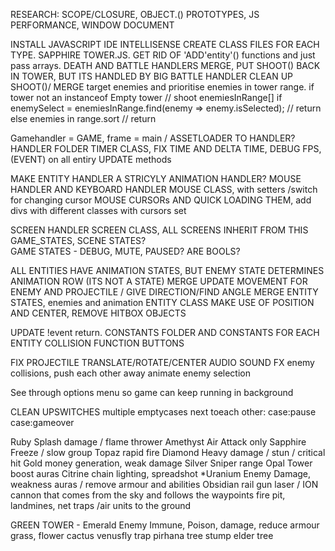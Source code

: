 RESEARCH: SCOPE/CLOSURE,  OBJECT.() PROTOTYPES, JS PERFORMANCE, WINDOW DOCUMENT

INSTALL JAVASCRIPT IDE INTELLISENSE
CREATE CLASS FILES FOR EACH TYPE.  SAPPHIRE TOWER.JS.  GET RID OF 'ADD'entity'() functions and just pass arrays. 
DEATH AND BATTLE HANDLERS MERGE, PUT SHOOT() BACK IN TOWER, BUT ITS HANDLED BY BIG BATTLE HANDLER
CLEAN UP SHOOT()/ MERGE target enemies and prioritise enemies in tower range.
if tower not an instanceof Empty tower // shoot
enemiesInRange[]
if enemySelect = enemiesInRange.find(enemy => enemy.isSelected); // return
else enemies in range.sort // return



Gamehandler = GAME, frame = main /  ASSETLOADER TO HANDLER?  HANDLER FOLDER
TIMER CLASS, FIX TIME AND DELTA TIME, DEBUG FPS, (EVENT) on all entiry UPDATE methods

MAKE ENTITY HANDLER A STRICYLY ANIMATION HANDLER?
MOUSE HANDLER AND KEYBOARD HANDLER
MOUSE CLASS, with setters /switch for changing cursor
MOUSE CURSORs AND QUICK LOADING THEM, add divs with different classes with cursors set

SCREEN HANDLER
SCREEN CLASS, ALL SCREENS INHERIT FROM THIS
GAME_STATES, SCENE STATES?   
GAME STATES - DEBUG, MUTE, PAUSED? ARE BOOLS?

ALL ENTITIES HAVE ANIMATION STATES, BUT ENEMY STATE DETERMINES ANIMATION ROW (ITS NOT A STATE)
MERGE UPDATE MOVEMENT FOR ENEMY AND PROJECTILE / GIVE DIRECTION/FIND ANGLE
MERGE ENTITY STATES, enemies and animation
ENTITY CLASS
MAKE USE OF POSITION AND CENTER, REMOVE HITBOX OBJECTS

UPDATE !event return. 
CONSTANTS FOLDER AND CONSTANTS FOR EACH ENTITY
COLLISION FUNCTION BUTTONS

FIX PROJECTILE TRANSLATE/ROTATE/CENTER
AUDIO SOUND FX
enemy collisions, push each other away
animate enemy selection

See through options menu so game can keep running in background 

CLEAN UPSWITCHES multiple emptycases next toeach other:
case:pause
case:gameover

Ruby		Splash damage / flame thrower
Amethyst  	Air Attack only
Sapphire	Freeze / slow group 
Topaz 		rapid fire
Diamond		Heavy damage / stun / critical hit 
Gold 		money generation, weak damage
Silver		Sniper range
Opal		Tower boost auras
Citrine     chain lighting, spreadshot
*Uranium	Enemy Damage, weakness auras / remove armour and abilities
Obsidian	rail gun laser / ION cannon that comes from the sky and follows the waypoints
fire pit, landmines, net traps /air units to the ground

GREEN TOWER - Emerald Enemy Immune, Poison, damage, reduce armour
grass,
flower
cactus
venusfly trap
pirhana
tree stump
elder tree


